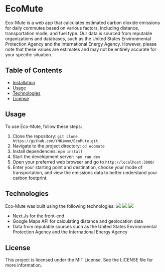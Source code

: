 # EcoMute

Eco-Mute is a web app that calculates estimated carbon dioxide emissions for daily commutes based on various factors, including distance, transportation mode, and fuel type. Our data is sourced from reputable organizations and databases, such as the United States Environmental Protection Agency and the International Energy Agency. However, please note that these values are estimates and may not be entirely accurate for your specific situation.

## Table of Contents

- [Installation](#installation)
- [Usage](#usage)
- [Technologies](#technologies)
- [License](#license)

## Usage

To use Eco-Mute, follow these steps:

1. Clone the repository: `git clone https://github.com/YHKimmm/EcoMute.git`
2. Navigate to the project directory: `cd ecomute`
3. Install dependencies: `npm install`
4. Start the development server: `npm run dev`
5. Open your preferred web browser and go to `http://localhost:3000/`
6. Enter your starting point and destination, choose your mode of transportation, and view the emissions data to better understand your carbon footprint.

## Technologies

Eco-Mute was built using the following technologies:
<img src="https://img.shields.io/badge/Next.js-000000?style=flat-square&logo=next-dot-js&logoColor=white"/>
<img src="https://img.shields.io/badge/Typescript-007ACC?style=flat-square&logo=typescript&logoColor=white"/>
<img src="https://img.shields.io/badge/Google%20Maps-API-4285F4?style=flat-square&logo=google-maps&logoColor=white"/>

- Next.Js for the front-end
- Google Maps API for calculating distance and geolocation data
- Data from reputable sources such as the United States Environmental Protection Agency and the International Energy Agency

## License

This project is licensed under the MIT License. See the LICENSE file for more information.
